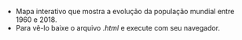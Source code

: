 * Mapa interativo que mostra a evolução da população mundial entre 1960 e 2018. 
* Para vê-lo baixe o arquivo *.html* e execute com seu navegador.